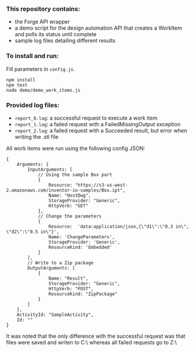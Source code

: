 ### This repository contains:
- the Forge API wrapper
- a demo script for the design automation API that creates a WorkItem and polls its status until complete
- sample log files detailing different results

### To install and run:
Fill parameters in `config.js`.

```
npm install
npm test
node demo/demo_work_items.js
```

### Provided log files:
- `report_0.log`: a successful request to execute a work item
- `report_1.log`: a failed request with a FailedMissingOutput exception
- `report_2.log`: a failed request with a Succeeded result, but error when writing the .stl file

All work items were run using the following config JSON:
```
{
    Arguments: {
        InputArguments: [
            // Using the sample Box part
            {
                Resource: "https://s3-us-west-2.amazonaws.com/inventor-io-samples/Box.ipt",
                Name: "HostDwg",
                StorageProvider: "Generic",
                HttpVerb: "GET"
            },
            // Change the parameters
            {
                Resource:  'data:application/json,{\"d1\":\"0.3 in\", \"d2\":\"0.5 in\"}',
                Name: 'ChangeParameters',
                StorageProvider: 'Generic',
                ResourceKind: 'Embedded'
            }
        ],
        // Write to a Zip package
        OutputArguments: [
            {
                Name: "Result",
                StorageProvider: "Generic",
                HttpVerb: "POST",
                ResourceKind: "ZipPackage"
            }
        ]
    },
    ActivityId: "SampleActivity",
    Id: ""
}
```

It was noted that the only difference with the successful request was that files were saved and writen to C:\ whereas all failed requests go to Z:\